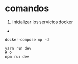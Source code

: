 # comandos

1. inicializar los servicios docker 
  - 

```shell
docker-compose up -d
```
```shell
yarn run dev
# o 
npm run dev
```


